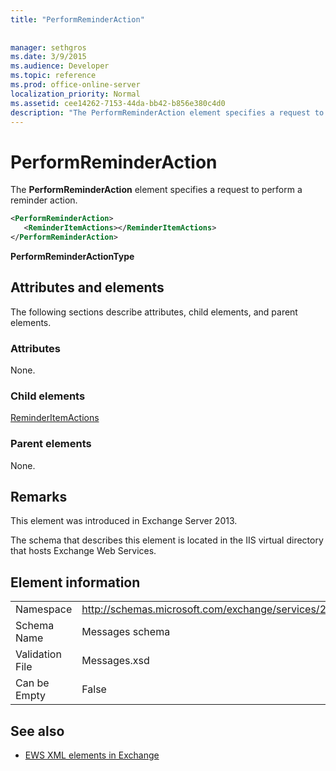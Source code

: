 ```yaml
---
title: "PerformReminderAction"
 
 
manager: sethgros
ms.date: 3/9/2015
ms.audience: Developer
ms.topic: reference
ms.prod: office-online-server
localization_priority: Normal
ms.assetid: cee14262-7153-44da-bb42-b856e380c4d0
description: "The PerformReminderAction element specifies a request to perform a reminder action."
---
```


# PerformReminderAction

The **PerformReminderAction** element specifies a request to perform a reminder action. 
  
```XML
<PerformReminderAction>
   <ReminderItemActions></ReminderItemActions>
</PerformReminderAction>
```

 **PerformReminderActionType**
## Attributes and elements

The following sections describe attributes, child elements, and parent elements.
  
### Attributes

None.
  
### Child elements

[ReminderItemActions](reminderitemactions.md)
  
### Parent elements

None.
  
## Remarks

This element was introduced in Exchange Server 2013.
  
The schema that describes this element is located in the IIS virtual directory that hosts Exchange Web Services.
  
## Element information

|||
|:-----|:-----|
|Namespace  <br/> |http://schemas.microsoft.com/exchange/services/2006/messages  <br/> |
|Schema Name  <br/> |Messages schema  <br/> |
|Validation File  <br/> |Messages.xsd  <br/> |
|Can be Empty  <br/> |False  <br/> |
   
## See also



- [EWS XML elements in Exchange](ews-xml-elements-in-exchange.md)

